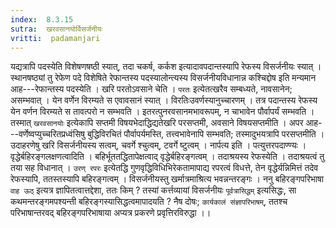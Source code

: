 ```yaml
---
index:  8.3.15
sutra:  खरवसानयोर्विसर्जनीयः
vritti:  padamanjari
---
```


यद्यत्रापि पदस्येति विशेषणषष्ठी स्यात्, तदा चकर्ष, कर्कश इत्यादावपदान्तस्यापि रेफस्य विसर्जनीयः स्यात् । स्थानषष्ठ्यां तु रेफेण पदे विशेषिते रेफान्तस्य पदस्यालोन्त्यस्य विसर्जनीयविधानान्न कश्चिद्दोष इति मन्यमान आह---रेफान्तस्य पदस्येति । खरि परतोऽवसाने चेति । `परतः` इत्येतत्खरैव सम्बध्यते, नावसानेन; असम्भवात् । येन वर्णेन विरम्यते स एवावसानं स्यात् । विरतिःउवर्णस्यानुच्चारणम् । तत्र पदान्तस्य रेफस्य येन वर्णन विरम्यते स तावत्परो न सम्भवति । इतरत्पुनरवसानमभावरूपम्, न चाभावेन पौर्वापर्यं सम्भवति । तस्मात् `खरवसानयोः` इत्येकापि सप्तमी विषयभेदाद्धिद्यतेखरि परसप्तमी, अवसाने विषयसप्तमीति ।
अपर आह---वर्णेष्वप्युच्चरितप्रध्वंसिषु बुद्धिविरचितं पौर्वापर्यमस्ति, तत्त्वभावेनापि सम्भवति; तस्मादुभयत्रापि परसप्तमीति । उदाहरणेषु खरि विसर्जनीयस्य सत्वम्, चवर्गे श्चुत्वम्, टवर्गे ष्टुत्वम् ।
नार्पत्य इति । पत्युत्तरपदाण्ण्यः । वृद्धेर्बहिरङ्गलक्षणत्वादिति । बहिर्भूततद्धितापेक्षत्वाद् वृद्धेर्बहिरङ्गत्वम् । तदाश्रयस्य रेफस्येति । तदाश्रयत्वं तु तया सह विधानात् । `उरण् रपरः` इत्येतद्धि गुणवृद्धिविधिभिरेकतामापाद्य रपरत्वं विधत्ते, तेन वृद्धेर्यन्निमित्तं तदेव रेफस्यापि, ततस्तस्यापि बहिरङ्गत्वम् । विसर्जनीयस्तु खर्मात्रमाश्रित्य भवन्नन्तरङ्गः । ननु बहिरङ्गपरिभाषा `वाह ऊठ्` इत्यत्र ज्ञापितत्वात्तद्देशा, ततः किम् ? तस्यां कर्त्तव्यायां विसर्जनीयः `पूर्वत्रासिद्धम्` इत्यसिद्धः, सा कथमन्तरङ्गमपश्यन्ती बहिरङ्गस्यासिद्धत्वमापादयति ? नैष दोषः; `कार्यकालं संज्ञापरिभाषम्`, ततश्च परिभाषान्तरवद् बहिरङ्गपरिभाषाया अप्यत्र प्रकरणे प्रवृत्तिरविरुद्धा ।।

